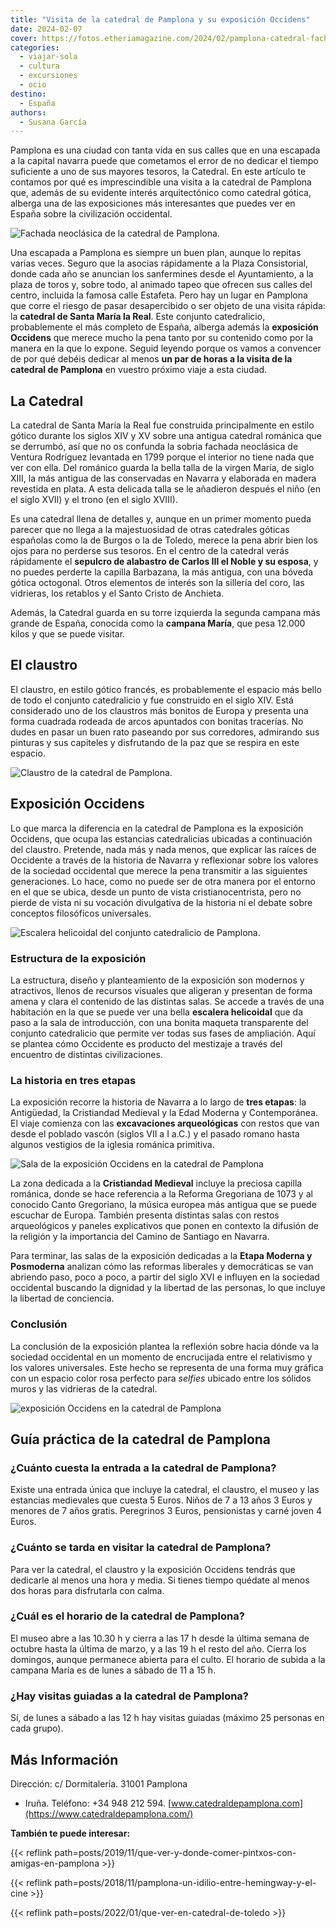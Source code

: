 ```yaml
---
title: "Visita de la catedral de Pamplona y su exposición Occidens"
date: 2024-02-07
cover: https://fotos.etheriamagazine.com/2024/02/pamplona-catedral-fachada.jpg
categories: 
  - viajar-sola
  - cultura
  - excursiones
  - ocio
destino: 
  - España
authors: 
  - Susana García
---
```


Pamplona es una ciudad con tanta vida en sus calles que en una escapada a la capital 
navarra puede que cometamos el error de no dedicar el tiempo suficiente a uno de sus 
mayores tesoros, la Catedral. En este artículo te contamos por qué es imprescindible una 
visita a la catedral de Pamplona que, además de su evidente interés arquitectónico como 
catedral gótica, alberga una de las exposiciones más interesantes que puedes ver en 
España sobre la civilización occidental. 

![Fachada neoclásica de la catedral de Pamplona.](https://fotos.etheriamagazine.com/2024/02/pamplona-catedral-fachada.jpg "Fachada neoclásica de la catedral de Pamplona.")

Una escapada a Pamplona es siempre un buen plan, aunque lo repitas varias veces. Seguro 
que la asocias rápidamente a la Plaza Consistorial, donde cada año se anuncian los 
sanfermines desde el Ayuntamiento, a la plaza de toros y, sobre todo, al animado tapeo 
que ofrecen sus calles del centro, incluida la famosa calle Estafeta. Pero hay un lugar 
en Pamplona que corre el riesgo de pasar desapercibido o ser objeto de una visita 
rápida: la **catedral de Santa María la Real**. Este conjunto catedralicio, 
probablemente el más completo de España, alberga además la **exposición Occidens** que 
merece mucho la pena tanto por su contenido como por la manera en la que lo expone. 
Seguid leyendo porque os vamos a convencer de por qué debéis dedicar al menos **un par 
de horas a la visita de la catedral de Pamplona** en vuestro próximo viaje a esta 
ciudad. 

## La Catedral

La catedral de Santa María la Real fue construida principalmente en estilo gótico 
durante los siglos XIV y XV sobre una antigua catedral románica que se derrumbó, así que 
no os confunda la sobria fachada neoclásica de Ventura Rodríguez levantada en 1799 
porque el interior no tiene nada que ver con ella. Del románico guarda la bella talla de 
la virgen María, de siglo XIII, la más antigua de las conservadas en Navarra y elaborada 
en madera revestida en plata. A esta delicada talla se le añadieron después el niño (en 
el siglo XVII) y el trono (en el siglo XVIII). 

Es una catedral llena de detalles y, aunque en un primer momento pueda parecer que no 
llega a la majestuosidad de otras catedrales góticas españolas como la de Burgos o la de 
Toledo, merece la pena abrir bien los ojos para no perderse sus tesoros. En el centro de 
la catedral verás rápidamente el **sepulcro de alabastro de Carlos III el Noble y su 
esposa**, y no puedes perderte la capilla Barbazana, la más antigua, con una bóveda 
gótica octogonal. Otros elementos de interés son la sillería del coro, las vidrieras, 
los retablos y el Santo Cristo de Anchieta. 

Además, la Catedral guarda en su torre izquierda la segunda campana más grande de 
España, conocida como la **campana María**, que pesa 12.000 kilos y que se puede 
visitar. 

## El claustro

El claustro, en estilo gótico francés, es probablemente el espacio más bello de todo el 
conjunto catedralicio y fue construido en el siglo XIV. Está considerado uno de los 
claustros más bonitos de Europa y presenta una forma cuadrada rodeada de arcos apuntados 
con bonitas tracerías. No dudes en pasar un buen rato paseando por sus corredores, 
admirando sus pinturas y sus capiteles y disfrutando de la paz que se respira en este 
espacio. 

![Claustro de la catedral de Pamplona.](https://fotos.etheriamagazine.com/2024/02/pamplona-catedral-claustro.jpg "Claustro de la catedral de Pamplona. © Susana García.")

## Exposición Occidens

Lo que marca la diferencia en la catedral de Pamplona es la exposición Occidens, que 
ocupa las estancias catedralicias ubicadas a continuación del claustro. Pretende, nada 
más y nada menos, que explicar las raíces de Occidente a través de la historia de 
Navarra y reflexionar sobre los valores de la sociedad occidental que merece la pena 
transmitir a las siguientes generaciones. Lo hace, como no puede ser de otra manera por 
el entorno en el que se ubica, desde un punto de vista cristianocentrista, pero no 
pierde de vista ni su vocación divulgativa de la historia ni el debate sobre conceptos 
filosóficos universales. 

![Escalera helicoidal del conjunto catedralicio de Pamplona.](https://fotos.etheriamagazine.com/2024/02/pamplona-catedral-escalera.jpg "Escalera helicoidal del conjunto catedralicio de Pamplona. © Susana García.")

### Estructura de la exposición

La estructura, diseño y planteamiento de la exposición son modernos y atractivos, llenos 
de recursos visuales que aligeran y presentan de forma amena y clara el contenido de las 
distintas salas. Se accede a través de una habitación en la que se puede ver una bella 
**escalera helicoidal** que da paso a la sala de introducción, con una bonita maqueta 
transparente del conjunto catedralicio que permite ver todas sus fases de ampliación. 
Aquí se plantea cómo Occidente es producto del mestizaje a través del encuentro de 
distintas civilizaciones. 

### La historia en tres etapas

La exposición recorre la historia de Navarra a lo largo de **tres etapas**: la 
Antigüedad, la Cristiandad Medieval y la Edad Moderna y Contemporánea. El viaje comienza 
con las **excavaciones arqueológicas** con restos que van desde el poblado vascón 
(siglos VII a I a.C.) y el pasado romano hasta algunos vestigios de la iglesia románica 
primitiva. 

![Sala de la exposición Occidens en la catedral de Pamplona](https://fotos.etheriamagazine.com/2024/02/pamplona-catedral-sala-medieval.jpg "Sala de la exposición Occidens. © Susana García.")

La zona dedicada a la **Cristiandad Medieval** incluye la preciosa capilla románica, 
donde se hace referencia a la Reforma Gregoriana de 1073 y al conocido Canto Gregoriano, 
la música europea más antigua que se puede escuchar de Europa. También presenta 
distintas salas con restos arqueológicos y paneles explicativos que ponen en contexto la 
difusión de la religión y la importancia del Camino de Santiago en Navarra. 

Para terminar, las salas de la exposición dedicadas a la **Etapa Moderna y Posmoderna** 
analizan cómo las reformas liberales y democráticas se van abriendo paso, poco a poco, a 
partir del siglo XVI e influyen en la sociedad occidental buscando la dignidad y la 
libertad de las personas, lo que incluye la libertad de conciencia. 

### Conclusión

La conclusión de la exposición plantea la reflexión sobre hacia dónde va la sociedad 
occidental en un momento de encrucijada entre el relativismo y los valores universales. 
Este hecho se representa de una forma muy gráfica con un espacio color rosa perfecto 
para _selfies_ ubicado entre los sólidos muros y las vidrieras de la catedral. 

![exposición Occidens en la catedral de Pamplona](https://fotos.etheriamagazine.com/2024/02/pamplona-catedral-sala-posmoderna.jpg "Mundo de color de rosa como símbolo de la modernidad relativista. © Susana García.")

## Guía práctica de la catedral de Pamplona

### ¿Cuánto cuesta la entrada a la catedral de Pamplona?

Existe una entrada única que incluye la catedral, el claustro, el museo y las estancias 
medievales que cuesta 5 Euros. Niños de 7 a 13 años 3 Euros y menores de 7 años gratis. 
Peregrinos 3 Euros, pensionistas y carné joven 4 Euros. 

### ¿Cuánto se tarda en visitar la catedral de Pamplona?

Para ver la catedral, el claustro y la exposición Occidens tendrás que dedicarle al 
menos una hora y media. Si tienes tiempo quédate al menos dos horas para disfrutarla con 
calma. 

### ¿Cuál es el horario de la catedral de Pamplona?

El museo abre a las 10.30 h y cierra a las 17 h desde la última semana de octubre hasta 
la última de marzo, y a las 19 h el resto del año. Cierra los domingos, aunque permanece 
abierta para el culto. El horario de subida a la campana María es de lunes a sábado de 
11 a 15 h. 

### ¿Hay visitas guiadas a la catedral de Pamplona?

Sí, de lunes a sábado a las 12 h hay visitas guiadas (máximo 25 personas en cada grupo). 

## Más Información

Dirección: c/ Dormitalería. 31001 Pamplona 

- Iruña. Teléfono: +34 948 212 594. 
[www.catedraldepamplona.com](https://www.catedraldepamplona.com/) 

**También te puede interesar:** 

{{< reflink path=posts/2019/11/que-ver-y-donde-comer-pintxos-con-amigas-en-pamplona >}} 

{{< reflink path=posts/2018/11/pamplona-un-idilio-entre-hemingway-y-el-cine >}} 

{{< reflink path=posts/2022/01/que-ver-en-catedral-de-toledo >}}

